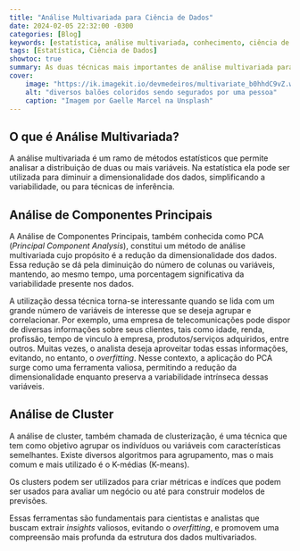```yaml
---
title: "Análise Multivariada para Ciência de Dados"
date: 2024-02-05 22:32:00 -0300
categories: [Blog]
keywords: [estatística, análise multivariada, conhecimento, ciência de dados, data science]
tags: [Estatística, Ciência de Dados]
showtoc: true
summary: As duas técnicas mais importantes de análise multivariada para ciência de dados.
cover:
    image: "https://ik.imagekit.io/devmedeiros/multivariate_b0hhdC9vZ.webp"
    alt: "diversos balões coloridos sendo segurados por uma pessoa"
    caption: "Imagem por Gaelle Marcel na Unsplash"
---
```


## O que é Análise Multivariada?

A análise multivariada é um ramo de métodos estatísticos que permite analisar a distribuição de duas ou mais variáveis. Na estatística ela pode ser utilizada para diminuir a dimensionalidade dos dados, simplificando a variabilidade, ou para técnicas de inferência. 

## Análise de Componentes Principais

A Análise de Componentes Principais, também conhecida como PCA (_Principal Component Analysis_), constitui um método de análise multivariada cujo propósito é a redução da dimensionalidade dos dados. Essa redução se dá pela diminuição do número de colunas ou variáveis, mantendo, ao mesmo tempo, uma porcentagem significativa da variabilidade presente nos dados.

A utilização dessa técnica torna-se interessante quando se lida com um grande número de variáveis de interesse que se deseja agrupar e correlacionar. Por exemplo, uma empresa de telecomunicações pode dispor de diversas informações sobre seus clientes, tais como idade, renda, profissão, tempo de vinculo à empresa, produtos/serviços adquiridos, entre outros. Muitas vezes, o analista deseja aproveitar todas essas informações, evitando, no entanto, o _overfitting_. Nesse contexto, a aplicação do PCA surge como uma ferramenta valiosa, permitindo a redução da dimensionalidade enquanto preserva a variabilidade intrínseca dessas variáveis.

## Análise de Cluster

A análise de cluster, também chamada de clusterização, é uma técnica que tem como objetivo agrupar os indivíduos ou variáveis com características semelhantes. Existe diversos algoritmos para agrupamento, mas o mais comum e mais utilizado é o K-médias (K-means).

Os clusters podem ser utilizados para criar métricas e indíces que podem ser usados para avaliar um negócio ou até para construir modelos de previsões. 

Essas ferramentas são fundamentais para cientistas e analistas que buscam extrair _insights_ valiosos, evitando o _overfitting_, e promovem uma compreensão mais profunda da estrutura dos dados multivariados.